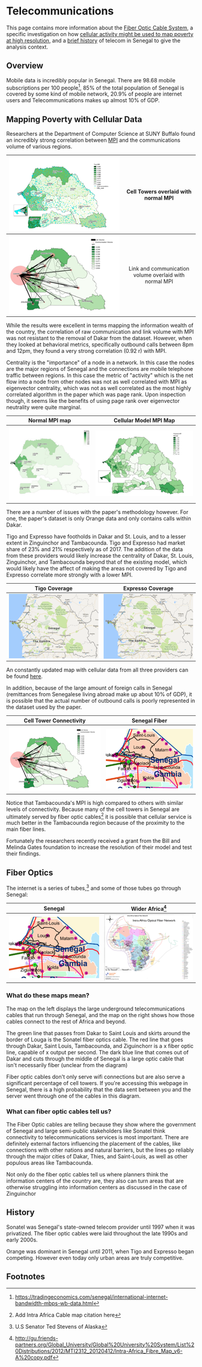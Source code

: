 # Telecommunications

This page contains more information about the [Fiber Optic Cable System](#fiber-optics), a specific investigation on how [cellular activity might be used to map poverty at high resolution](#mapping-poverty-with-cellular-data), and a [brief history](#history) of telecom in Senegal to give the analysis context.

## Overview
Mobile data is incredibly popular in Senegal. There are 98.68 mobile subscriptions per 100 people[^12], 85% of the total population of Senegal is covered by some kind of mobile network, 20.9% of people are internet users and Telecommunications makes up almost 10% of GDP.

## Mapping Poverty with Cellular Data
Researchers at the Department of Computer Science at SUNY Buffalo found an incredibly strong correlation between [MPI](index.md#what-do-we-mean-by-inequality-and-how-do-we-measure-it) and the communications volume of various regions.

| ![Senegal Cell Towers](./Resources/Telecom/Telecom_Maps/Cell_Towers_Senegal.png) | Cell Towers overlaid with normal MPI |
|:--:|:--:|
| ![Cell Towers and Poverty](./Resources/Telecom/Telecom_Maps/Poverty_and_Cell_Towers.png)| Link and communication volume overlaid with normal MPI |

While the results were excellent in terms mapping the information wealth of the country, the correlation of raw communication and link volume with MPI was not resistant to the removal of Dakar from the dataset. However, when they looked at behavioral metrics, specifically outbound calls between 8pm and 12pm, they found a very strong correlation (0.92 r) with MPI.

Centrality is the "importance" of a node in a network. In this case the nodes are the major regions of Senegal and the connections are mobile telephone traffic between regions. In this case the metric of "activity" which is the net flow into a node from other nodes was not as well correlated with MPI as eigenvector centrality, which was not as well correlated as the most highly correlated algorithm in the paper which was page rank. Upon inspection though, it seems like the benefits of using page rank over eigenvector neutrality were quite marginal.

| Normal MPI map | Cellular Model MPI Map |
|:--:|:--:|
| ![MPI map of Senegal](./Resources/Livelihood_Zones/senegal_mpi_map.png)| ![Cellular poverty map](./Resources/Telecom/Telecom_Maps/High_Granularity_Poverty_Map.png) |

There are a number of issues with the paper's methodology however. For one, the paper's dataset is only Orange data and only contains calls within Dakar.

Tigo and Expresso have footholds in Dakar and St. Louis, and to a lesser extent in Zinguinchor and Tambacounda. Tigo and Expresso had market share of 23% and 21% respectively as of 2017. The addition of the data from these providers would likely increase the centrality of Dakar, St. Louis, Zinguinchor, and Tambacounda beyond that of the existing model, which would likely have the affect of making the areas not covered by Tigo and Expresso correlate more strongly with a lower MPI.

| Tigo Coverage | Expresso Coverage |
|:--:|:--:|
| ![Cell Towers and Poverty](./Resources/Telecom/Telecom_Maps/Tigo_Map_Large.png)| ![Cell Towers and Poverty](./Resources/Telecom/Telecom_Maps/Expresso_Map_Large.png)|

An constantly updated map with cellular data from all three providers can be found [here](https://www.nperf.com/en/map/SN/-/49.Orange/signal/?ll=14.33651725732605&lg=-14.466950836181695&zoom=7).

In addition, because of the large amount of foreign calls in Senegal (remittances from Senegalese living abroad make up about 10% of GDP), it is possible that the actual number of outbound calls is poorly represented in the dataset used by the paper.

| Cell Tower Connectivity |  Senegal Fiber |
|:--:|:--:|
| ![Cell Towers and Poverty](./Resources/Telecom/Telecom_Maps/Poverty_and_Cell_Towers.png) | ![Senegal Telecom Cable Map](./Resources/Telecom/Telecom_Maps/senegal_fiber_small.png) |

Notice that Tambacounda's MPI is high compared to others with similar levels of connectivity. Because many of the cell towers in Senegal are ultimately served by fiber optic cables[^2] it is possible that cellular service is much better in the Tambacounda region because of the proximity to the main fiber lines.

Fortunately the researchers recently received a grant from the Bill and Melinda Gates foundation to increase the resolution of their model and test their findings.

## Fiber Optics
The internet is a series of tubes,[^1] and some of those tubes go through Senegal:

| Senegal | Wider Africa[^3] |
|--|--|
| ![Senegal Telecom Cable Map](./Resources/Telecom/Telecom_Maps/Senegal_Fiber.png) | ![Intra-Africa Optical Fiber Network](./Resources/Telecom/Telecom_Maps/Africa_Fiber.png) |

### What do these maps mean?

The map on the left displays the large underground telecommunications cables that run through Senegal, and the map on the right shows how those cables connect to the rest of Africa and beyond.

The green line that passes from Dakar to Saint Louis and skirts around the border of Louga is the Sonatel fiber optics cable. The red line that goes through Dakar, Saint Louis, Tambacounda, and Ziguinchorr is a x fiber optic line, capable of x output per second.
The dark blue line that comes out of Dakar and cuts through the middle of Senegal is a large optic cable that isn't necessarily fiber (unclear from the diagram)

Fiber optic cables don't only serve wifi connections but are also serve a significant percentage of cell towers. If you're accessing this webpage in Senegal, there is a high probability that the data sent between you and the server went through one of the cables in this diagram.

### What can fiber optic cables tell us?
The Fiber Optic cables are telling because they show where the government of Senegal and large semi-public stakeholders like Sonatel think connectivity to telecommunications services is most important. There are definitely external factors influencing the placement of the cables, like connections with other nations and natural barriers, but the lines go reliably through the major cities of Dakar, Thies, and Saint-Louis, as well as other populous areas like Tambacounda.

Not only do the fiber optic cables tell us where planners think the information centers of the country are, they also can turn areas that are otherwise struggling into information centers as discussed in the case of Zinguinchor

## History
Sonatel was Senegal's state-owned telecom provider until 1997 when it was privatized. The fiber optic cables were laid throughout the late 1990s and early 2000s.

Orange was dominant in Senegal until 2011, when Tigo and Expresso began competing. However even today only urban areas are truly competitive.


## Footnotes
[^12]: https://tradingeconomics.com/senegal/international-internet-bandwidth-mbps-wb-data.html
[^1]: U.S Senator Ted Stevens of Alaska
[^2]: Add Intra Africa Cable map citation here
[^3]:http://gu.friends-partners.org/Global_University/Global%20University%20System/List%20Distributions/2012/MTI2312_20120412/Intra-Africa_Fibre_Map_v6-A%20copy.pdf
[^4]:https://www.cia.gov/library/publications/the-world-factbook/fields/2124.html
